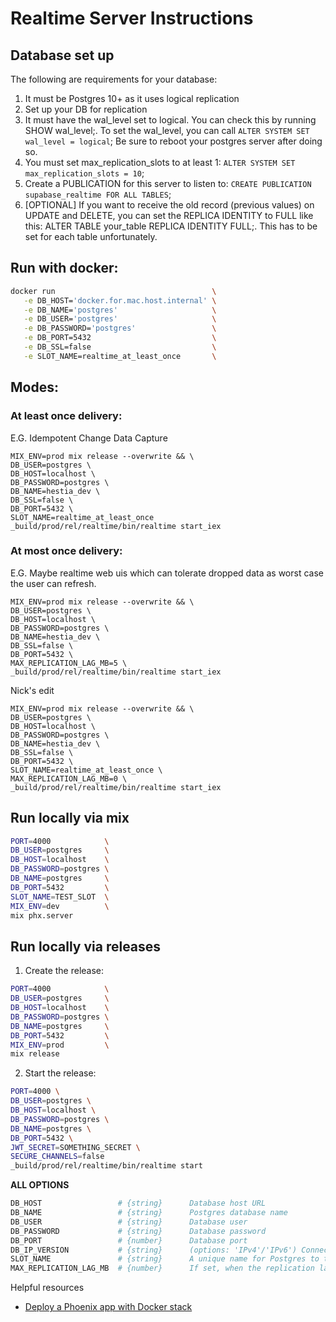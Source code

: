 # Realtime Server Instructions

## Database set up
The following are requirements for your database:

1. It must be Postgres 10+ as it uses logical replication
2. Set up your DB for replication
  1. It must have the wal_level set to logical. You can check this by running SHOW wal_level;. To set the wal_level, you can call `ALTER SYSTEM SET wal_level = logical`; Be sure to reboot your postgres server after doing so.
  2. You must set max_replication_slots to at least 1: `ALTER SYSTEM SET max_replication_slots = 10`;
3. Create a PUBLICATION for this server to listen to: `CREATE PUBLICATION supabase_realtime FOR ALL TABLES`;
4. [OPTIONAL] If you want to receive the old record (previous values) on UPDATE and DELETE, you can set the REPLICA IDENTITY to FULL like this: ALTER TABLE your_table REPLICA IDENTITY FULL;. This has to be set for each table unfortunately.

## Run with docker:
```sh
docker run                                   \
   -e DB_HOST='docker.for.mac.host.internal' \
   -e DB_NAME='postgres'                     \
   -e DB_USER='postgres'                     \
   -e DB_PASSWORD='postgres'                 \
   -e DB_PORT=5432                           \
   -e DB_SSL=false                           \
   -e SLOT_NAME=realtime_at_least_once       \
```

## Modes:

### At least once delivery:

E.G. Idempotent Change Data Capture

```
MIX_ENV=prod mix release --overwrite && \
DB_USER=postgres \
DB_HOST=localhost \
DB_PASSWORD=postgres \
DB_NAME=hestia_dev \
DB_SSL=false \
DB_PORT=5432 \
SLOT_NAME=realtime_at_least_once
_build/prod/rel/realtime/bin/realtime start_iex
```

### At most once delivery:

E.G. Maybe realtime web uis which can tolerate dropped data as worst case
the user can refresh.

```
MIX_ENV=prod mix release --overwrite && \
DB_USER=postgres \
DB_HOST=localhost \
DB_PASSWORD=postgres \
DB_NAME=hestia_dev \
DB_SSL=false \
DB_PORT=5432 \
MAX_REPLICATION_LAG_MB=5 \
_build/prod/rel/realtime/bin/realtime start_iex
```

Nick's edit
```
MIX_ENV=prod mix release --overwrite && \
DB_USER=postgres \
DB_HOST=localhost \
DB_PASSWORD=postgres \
DB_NAME=hestia_dev \
DB_SSL=false \
DB_PORT=5432 \
SLOT_NAME=realtime_at_least_once \
MAX_REPLICATION_LAG_MB=0 \
_build/prod/rel/realtime/bin/realtime start_iex
```

## Run locally via mix

```sh
PORT=4000            \
DB_USER=postgres     \
DB_HOST=localhost    \
DB_PASSWORD=postgres \
DB_NAME=postgres     \
DB_PORT=5432         \
SLOT_NAME=TEST_SLOT  \
MIX_ENV=dev          \
mix phx.server
```


## Run locally via releases

1. Create the release:

```sh
PORT=4000            \
DB_USER=postgres     \
DB_HOST=localhost    \
DB_PASSWORD=postgres \
DB_NAME=postgres     \
DB_PORT=5432         \
MIX_ENV=prod         \
mix release
```

2. Start the release:

```sh
PORT=4000 \
DB_USER=postgres \
DB_HOST=localhost \
DB_PASSWORD=postgres \
DB_NAME=postgres \
DB_PORT=5432 \
JWT_SECRET=SOMETHING_SECRET \
SECURE_CHANNELS=false
_build/prod/rel/realtime/bin/realtime start
```

**ALL OPTIONS**

```sh
DB_HOST                 # {string}      Database host URL
DB_NAME                 # {string}      Postgres database name
DB_USER                 # {string}      Database user
DB_PASSWORD             # {string}      Database password
DB_PORT                 # {number}      Database port
DB_IP_VERSION           # {string}      (options: 'IPv4'/'IPv6') Connect to database via either IPv4 or IPv6. Disregarded if database host is an IP address (e.g. '127.0.0.1') and recommended if database host is a name (e.g. 'db.abcd.supabase.co') to prevent potential non-existent domain (NXDOMAIN) errors.
SLOT_NAME               # {string}      A unique name for Postgres to track where this server has "listened until". If the server dies, it can pick up from the last position. This should be lowercase.
MAX_REPLICATION_LAG_MB  # {number}      If set, when the replication lag exceeds MAX_REPLICATION_LAG_MB (value must be a positive integer in megabytes), then replication slot is dropped, Realtime is restarted, and a new slot is created. Warning: setting MAX_REPLICATION_SLOT_MB could cause database changes to be lost when the replication slot is dropped.
```


Helpful resources

- [Deploy a Phoenix app with Docker stack](https://dev.to/ilsanto/deploy-a-phoenix-app-with-docker-stack-1j9c)
